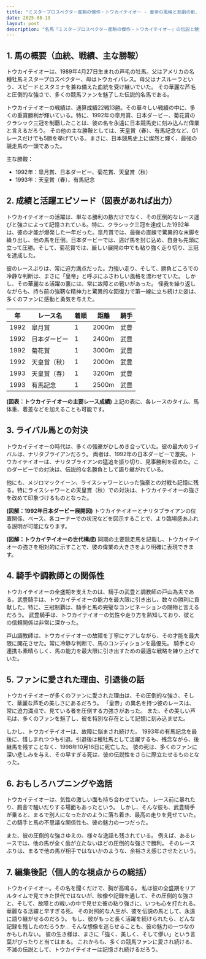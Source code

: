 ```yaml
---
title: "ミスタープロスペクター産駒の傑作・トウカイテイオー - 皇帝の風格と悲劇の影、その生涯を振り返る"
date: 2025-08-19
layout: post
description: "名馬『ミスタープロスペクター産駒の傑作・トウカイテイオー』の伝説と魅力を深堀り"
---
```


## 1. 馬の概要（血統、戦績、主な勝鞍）

トウカイテイオーは、1989年4月27日生まれの芦毛の牡馬。父はアメリカの名種牡馬ミスタープロスペクター、母はトウカイパレス。母父はナスルーラという、スピードとスタミナを兼ね備えた血統を受け継いでいた。  その華麗な芦毛と圧倒的な強さで、多くの競馬ファンを魅了した伝説的名馬である。

トウカイテイオーの戦績は、通算成績22戦13勝。その華々しい戦績の中に、多くの重賞勝利が輝いている。特に、1992年の皐月賞、日本ダービー、菊花賞のクラシック三冠を制覇したことは、彼の名を永遠に日本競馬史に刻み込んだ偉業と言えるだろう。  その他の主な勝鞍としては、天皇賞（春）、有馬記念など、G1レースだけでも5勝を挙げている。まさに、日本競馬史上に燦然と輝く、最強の競走馬の一頭であった。

主な勝鞍：

* 1992年：皐月賞、日本ダービー、菊花賞、天皇賞（秋）
* 1993年：天皇賞（春）、有馬記念


## 2. 成績と活躍エピソード（図表があれば出力）

トウカイテイオーの活躍は、単なる勝利の数だけでなく、その圧倒的なレース運びと強さによって記憶されている。特に、クラシック三冠を達成した1992年は、彼の才能が爆発した一年だった。皐月賞では、最後の直線で驚異的な末脚を繰り出し、他の馬を圧倒。日本ダービーでは、逃げ馬を封じ込め、自身も先頭に立って圧勝。そして、菊花賞では、厳しい展開の中でも粘り強く走り切り、三冠を達成した。

彼のレースぶりは、常に迫力満点だった。力強い走り、そして、勝負どころでの冷静な判断は、まさに「皇帝」と呼ぶにふさわしい風格を漂わせていた。  しかし、その華麗なる活躍の裏には、常に故障との戦いがあった。  怪我を繰り返しながらも、持ち前の強靭な精神力と驚異的な回復力で第一線に立ち続けた姿は、多くのファンに感動と勇気を与えた。

| 年 | レース名             | 着順 | 距離 | 騎手       |
|---|----------------------|-----|-----|-------------|
| 1992 | 皐月賞               | 1   | 2000m| 武豊       |
| 1992 | 日本ダービー           | 1   | 2400m| 武豊       |
| 1992 | 菊花賞               | 1   | 3000m| 武豊       |
| 1992 | 天皇賞（秋）           | 1   | 2000m| 武豊       |
| 1993 | 天皇賞（春）           | 1   | 3200m| 武豊       |
| 1993 | 有馬記念             | 1   | 2500m| 武豊       |


**(図表：トウカイテイオーの主要レース成績)**  上記の表に、各レースのタイム、馬体重、着差などを加えることも可能です。


## 3. ライバル馬との対決

トウカイテイオーの時代は、多くの強豪がひしめき合っていた。彼の最大のライバルは、ナリタブライアンだろう。  両者は、1992年の日本ダービーで激突。トウカイテイオーは、ナリタブライアンの猛追を振り切り、見事勝利を収めた。このダービーでの対決は、伝説的な名勝負として語り継がれている。


他にも、メジロマックイーン、ライスシャワーといった強豪との対戦も記憶に残る。特にライスシャワーとの天皇賞（秋）での対決は、トウカイテイオーの強さを改めて印象づけるものとなった。


**(図解：1992年日本ダービー展開図)**  トウカイテイオーとナリタブライアンの位置関係、ペース、各コーナーでの状況などを図示することで、より臨場感あふれる説明が可能になります。


**(図解：トウカイテイオーの世代構成)**  同期の主要競走馬を記載し、トウカイテイオーの強さを相対的に示すことで、彼の偉業の大きさをより明確に表現できます。


## 4. 騎手や調教師との関係性

トウカイテイオーの全盛期を支えたのは、騎手の武豊と調教師の戸山為夫である。武豊騎手は、トウカイテイオーの能力を最大限に引き出し、数々の勝利に貢献した。特に、三冠制覇は、騎手と馬の完璧なコンビネーションの賜物と言えるだろう。  武豊騎手は、トウカイテイオーの気性や走り方を熟知しており、彼との信頼関係は非常に深かった。

戸山調教師は、トウカイテイオーの故障を丁寧にケアしながら、その才能を最大限に開花させた。常に冷静な判断で、馬のコンディションを最優先。  騎手との連携も素晴らしく、馬の能力を最大限に引き出すための最適な戦略を練り上げていた。


## 5. ファンに愛された理由、引退後の話

トウカイテイオーが多くのファンに愛された理由は、その圧倒的な強さ、そして、華麗な芦毛の美しさにあるだろう。  「皇帝」の異名を持つ彼のレースは、常に迫力満点で、見ている者を圧倒する力強さがあった。  また、その美しい芦毛は、多くのファンを魅了し、彼を特別な存在として記憶に刻み込ませた。

しかし、トウカイテイオーは、故障に悩まされ続けた。  1993年の有馬記念を最後に、惜しまれつつも引退。引退後は種牡馬として活躍するも、残念ながら、後継馬を残すことなく、1998年10月16日に死亡した。  彼の死は、多くのファンに深い悲しみを与え、その早すぎる死は、彼の伝説性をさらに際立たせるものとなった。


## 6. おもしろハプニングや逸話

トウカイテイオーは、気性の激しい面も持ち合わせていた。  レース前に暴れたり、厩舎で騒いだりする場面もあったという。  しかし、そんな彼も、武豊騎手が乗ると、まるで別人になったかのように落ち着き、最高の走りを見せていた。  この騎手と馬の不思議な関係性も、彼の魅力の一つだった。

また、彼の圧倒的な強さゆえの、様々な逸話も残されている。  例えば、あるレースでは、他の馬が全く歯が立たないほどの圧倒的な強さで勝利。  そのレースぶりは、まるで他の馬が相手ではないかのような、余裕さえ感じさせたという。


## 7. 編集後記（個人的な視点からの総括）

トウカイテイオー。その名を聞くだけで、胸が高鳴る。  私は彼の全盛期をリアルタイムで見てきた世代ではないが、映像や記録を通して、その圧倒的な強さと、そして、故障との戦いの中で見せた彼の粘り強さに、いつも心を打たれる。  華麗なる活躍と早すぎる死。  その対照的な人生が、彼を伝説の馬として、永遠に語り継がせるのだろう。  もし、彼がもっと長く活躍を続けられたら、どんな記録を残したのだろうか…  そんな想像を巡らせることも、彼の魅力の一つなのかもしれない。  彼の生き様は、まさに「強く、美しく、そして儚い」という言葉がぴったりと当てはまる。  これからも、多くの競馬ファンに愛され続ける、不滅の伝説として、トウカイテイオーは記憶され続けるだろう。
